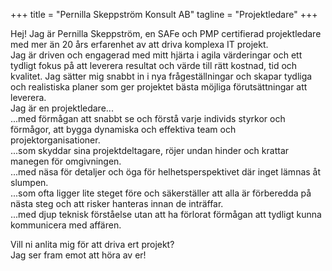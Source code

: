 +++
title = "Pernilla Skeppström Konsult AB"
tagline = "Projektledare"
+++


Hej!
Jag är Pernilla Skeppström, en SAFe och PMP certifierad projektledare med mer än 20 års erfarenhet av att driva komplexa IT projekt.  
Jag är driven och engagerad med mitt hjärta i agila värderingar och ett tydligt fokus på att leverera resultat och värde till rätt kostnad, tid och kvalitet. Jag sätter mig snabbt in i nya frågeställningar och skapar tydliga och realistiska planer som ger projektet bästa möjliga förutsättningar att leverera.  
Jag är en projektledare...  
...med förmågan att snabbt se och förstå varje individs styrkor och förmågor, att bygga dynamiska och effektiva team och projektorganisationer.  
...som skyddar sina projektdeltagare, röjer undan hinder och krattar manegen för omgivningen.  
...med näsa för detaljer och öga för helhetsperspektivet där inget lämnas åt slumpen.  
...som ofta ligger lite steget före och säkerställer att alla är förberedda på nästa steg och att risker hanteras innan de inträffar.  
...med djup teknisk förståelse utan att ha förlorat förmågan att tydligt kunna kommunicera med affären.  

Vill ni anlita mig för att driva ert projekt?  
Jag ser fram emot att höra av er!  